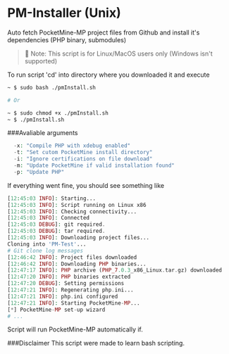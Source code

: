 # PM-Installer (Unix)
Auto fetch PocketMine-MP project files from Github and install it's dependencies (PHP binary, submodules)

>:round_pushpin: Note: 
>This script is for Linux/MacOS users only (Windows isn't supported)


To run script 'cd' into directory where you downloaded it and execute

```sh
~ $ sudo bash ./pmInstall.sh

# Or

~ $ sudo chmod +x ./pmInstall.sh
~ $ ./pmInstall.sh
```

###Avaliable arguments
```php
  -x: "Compile PHP with xdebug enabled"
  -t: "Set cutom PocketMine install directory"
  -i: "Ignore certifications on file download"
  -m: "Update PocketMine if valid installation found"
  -p: "Update PHP"
```

If everything went fine, you should see something like
```php
[12:45:03 INFO]: Starting...
[12:45:03 INFO]: Script running on Linux x86
[12:45:03 INFO]: Checking connectivity...
[12:45:03 INFO]: Connected
[12:45:03 DEBUG]: git required.
[12:45:03 DEBUG]: tar required.
[12:45:03 INFO]: Downloading project files...
Cloning into 'PM-Test'...
# Git clone log messages
[12:46:42 INFO]: Project files downloaded
[12:46:42 INFO]: Downloading PHP binaries...
[12:47:17 INFO]: PHP archive (PHP_7.0.3_x86_Linux.tar.gz) downloaded
[12:47:20 INFO]: PHP binaries extracted
[12:47:20 DEBUG]: Setting permissions
[12:47:21 INFO]: Regenerating php.ini...
[12:47:21 INFO]: php.ini configured
[12:47:21 INFO]: Starting PocketMine-MP...
[*] PocketMine-MP set-up wizard
# ...
```
Script will run PocketMine-MP automatically if.

###Disclaimer
This script were made to learn bash scripting.
